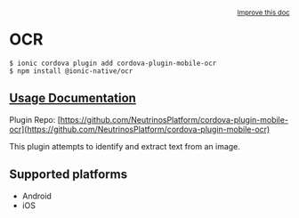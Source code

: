 <a style="float:right;font-size:12px;" href="http://github.com/ionic-team/ionic-native/edit/master/src/@ionic-native/plugins/ocr/index.ts#L115">
  Improve this doc
</a>

# OCR

```
$ ionic cordova plugin add cordova-plugin-mobile-ocr
$ npm install @ionic-native/ocr
```

## [Usage Documentation](https://ionicframework.com/docs/native/ocr/)

Plugin Repo: [https://github.com/NeutrinosPlatform/cordova-plugin-mobile-ocr](https://github.com/NeutrinosPlatform/cordova-plugin-mobile-ocr)

This plugin attempts to identify and extract text from an image.

## Supported platforms
- Android
- iOS



